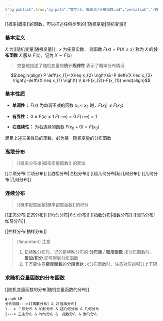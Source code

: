```yaml
---
{"dg-publish":true,"dg-path":"数学/5. 概率论/分布函数.md","permalink":"/数学/5. 概率论/分布函数/","dgPassFrontmatter":true,"noteIcon":"","created":"2024-05-21T15:20:27.978+08:00","updated":"2025-04-14T11:45:22.225+08:00"}
---
```


[[概率\|概率]]的函数，可以描述任何类型的[[随机变量\|随机变量]]
### 基本定义
$X$ 为[[随机变量\|随机变量]]，$x$ 为任意实数，
则函数 $F(x)=P\{X\leq x\}$ 称为 $X$ 的**分布函数**
$X$ 服从 $F(x)$，记为 $X\sim F(x)$

>完整地描述了随机变量的**统计规律性**
>表示了概率分布情况

$$\begin{align}
P \left\{x_{1}<X\leq x_{2} \right\}&=P \left\{X \leq x_{2} \right\}-\left\{X \leq x_{1} \right\} \\
&=F(x_{2})-F(x_{1})
\end{align}$$
### 基本性质
- **单调性：**
	$F(x)$ 为单调不减的函数
	$x_{1}<x_{2}$ 时，$F(x_{1})\leq F(x_{2})$
	
- **有界性：**
	$0\leq F(x)\leq 1$
	$F(-\infty)=0$
	$F(+\infty)=1$
	
- **右连续性：**
	为右连续的函数
	$F(x_{0}+0)=F(x_{0})$

满足上述三条性质的函数，必为某一随机变量的分布函数

### 离散分布
> [[概率分布律\|概率质量函数]] 的累加

[[二项分布\|二项分布]]
[[泊松分布\|泊松分布]]
[[超几何分布\|超几何分布]]
[[几何分布\|几何分布]]
### 连续分布
> [[概率密度函数\|概率密度函数]]的积分

[[正态分布\|正态分布]]
[[均匀分布\|均匀分布]]
[[指数分布\|指数分布]]
[[伽马分布\|伽马分布]]

[[抽样分布\|抽样分布]]

>[!important] 注意
>1. 记特殊分布时，记的是特殊分布的 **分布律** / **密度函数**
>求分布函数时，**累加/积分**  即可得到分布函数
>2. 千万要注意**密度函数**的**分段表达**
>求分布函数时，注意对应的积分上下限


### 求随机变量函数的分布函数
[[随机变量函数的分布\|随机变量函数的分布]]


```mermaid
graph LR
分布函数--->1[离散分布] & 2[连续分布]
1---> 二项分布 & 泊松分布 & 超几何分布 & 几何分布
2---> 正态分布 & 均匀分布 &  指数分布 & 伽马分布
```
